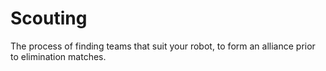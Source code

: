 # Scouting
The process of finding teams that suit your robot, to form an alliance prior to elimination matches.